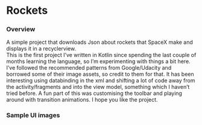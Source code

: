 # **Rockets**

### **Overview**
A simple project that downloads Json about rockets that SpaceX make and displays it in a recyclerview.  
This is the first project I’ve written in Kotlin since spending the last couple of months learning the language, so I’m experimenting with things a bit here.  I’ve followed the recommended patterns from Google/Udacity and borrowed some of their image assets, so credit to them for that.
It has been interesting using databinding in the xml and shifting a lot of code away from the activity/fragments and into the view model, something which I haven’t tried before.  A fun part of this was customising the toolbar and playing around with transition animations.
I hope you like the project.
### **Sample UI images**

